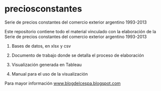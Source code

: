 # preciosconstantes
Serie de precios constantes del comercio exterior argentino 1993-2013


Este repositorio contiene todo el material vinculado con la elaboración de la Serie de precios constantes del comercio exterior argentino 1993-2013


1. Bases de datos, en xlsx y csv


2. Documento de trabajo donde se detalla el proceso de elaboración


3. Visualización generada en Tableau


4. Manual para el uso de la visualización

Para mayor información www.blogdelcespa.blogspot.com
